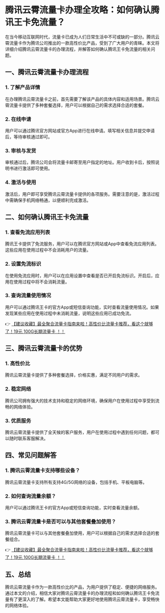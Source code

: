 # 腾讯云霄流量卡办理全攻略：如何确认腾讯王卡免流量？

在当今移动互联网时代，流量卡已成为人们日常生活中不可或缺的一部分。腾讯云霄流量卡作为腾讯公司推出的一款高性价比产品，受到了广大用户的青睐。本文将详细介绍腾讯云霄流量卡的办理流程，并解答如何确认腾讯王卡免流量的相关问题。

## 一、腾讯云霄流量卡办理流程

### 1. 了解产品详情
在办理腾讯云霄流量卡之前，首先需要了解该产品的具体内容和适用场景。腾讯云霄流量卡提供了多种套餐选择，用户可以根据自己的需求选择合适的套餐。

### 2. 在线申请
用户可以通过腾讯官方网站或官方App进行在线申请。填写相关信息并提交申请后，等待审核通过即可。

### 3. 审核与发货
审核通过后，腾讯公司会将流量卡邮寄至用户指定的地址。用户收到卡后，按照说明书进行激活即可使用。

### 4. 激活与使用
激活后，用户即可享受腾讯云霄流量卡提供的各项服务。需要注意的是，激活过程中需确保手机网络畅通，以便顺利完成激活。

## 二、如何确认腾讯王卡免流量

### 1. 查看免流应用列表
腾讯王卡提供了免流服务，用户可以在腾讯官方网站或App中查看免流应用列表。这些应用在使用过程中不会消耗用户的流量。

### 2. 设置免流标识
在使用免流应用时，用户可以在应用设置中查看是否已开启免流标识。开启后，应用在使用过程中将不会消耗流量。

### 3. 查询流量使用情况
用户可以通过腾讯王卡的官方App或短信查询功能，实时查看流量使用情况。如果发现某些应用在使用过程中未消耗流量，说明这些应用已成功免流。

👉 [【建议收藏】最全聚合流量卡指南来啦！高性价比流量卡推荐，看这个就够了！19元 100G长期流量卡 ！！](https://bit.ly/Liuliangka)

## 三、腾讯云霄流量卡的优势

### 1. 高性价比
腾讯云霄流量卡提供了多种套餐选择，价格实惠，满足不同用户的需求。

### 2. 稳定网络
腾讯公司拥有强大的技术支持和稳定的网络环境，确保用户在使用过程中享受到流畅的网络体验。

### 3. 优质服务
腾讯云霄流量卡提供了全天候的客户服务，用户在使用过程中遇到任何问题，都可以随时联系客服解决。

## 四、常见问题解答

### 1. 腾讯云霄流量卡支持哪些设备？
腾讯云霄流量卡支持所有支持4G/5G网络的设备，包括手机、平板电脑等。

### 2. 如何查询流量余额？
用户可以通过腾讯王卡的官方App或短信查询功能，实时查看流量余额。

### 3. 腾讯云霄流量卡是否可以与其他套餐叠加使用？
腾讯云霄流量卡可以与其他套餐叠加使用，用户可以根据自己的需求选择合适的套餐组合。

👉 [【建议收藏】最全聚合流量卡指南来啦！高性价比流量卡推荐，看这个就够了！19元 100G长期流量卡 ！！](https://bit.ly/Liuliangka)

## 五、总结

腾讯云霄流量卡作为一款高性价比的产品，为用户提供了稳定、便捷的网络服务。通过本文的介绍，相信大家对腾讯云霄流量卡的办理流程和如何确认腾讯王卡免流量有了更深入的了解。希望本文能帮助大家更好地使用腾讯云霄流量卡，享受畅快的网络体验。